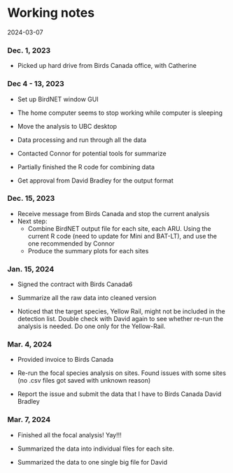 Working notes
================
2024-03-07

### Dec. 1, 2023

- Picked up hard drive from Birds Canada office, with Catherine

### Dec 4 - 13, 2023

- Set up BirdNET window GUI

- The home computer seems to stop working while computer is sleeping

- Move the analysis to UBC desktop

- Data processing and run through all the data

- Contacted Connor for potential tools for summarize

- Partially finished the R code for combining data

- Get approval from David Bradley for the output format

### Dec. 15, 2023

- Receive message from Birds Canada and stop the current analysis
- Next step:
  - Combine BirdNET output file for each site, each ARU. Using the
    current R code (need to update for Mini and BAT-LT), and use the one
    recommended by Connor
  - Produce the summary plots for each sites

### Jan. 15, 2024

- Signed the contract with Birds Canada6

- Summarize all the raw data into cleaned version

- Noticed that the target species, Yellow Rail, might not be included in
  the detection list. Double check with David again to see whether
  re-run the analysis is needed. Do one only for the Yellow-Rail.

### Mar. 4, 2024

- Provided invoice to Birds Canada

- Re-run the focal species analysis on sites. Found issues with some
  sites (no .csv files got saved with unknown reason)

- Report the issue and submit the data that I have to Birds Canada David
  Bradley

### Mar. 7, 2024

- Finished all the focal analysis! Yay!!!

- Summarized the data into individual files for each site.

- Summarized the data to one single big file for David
